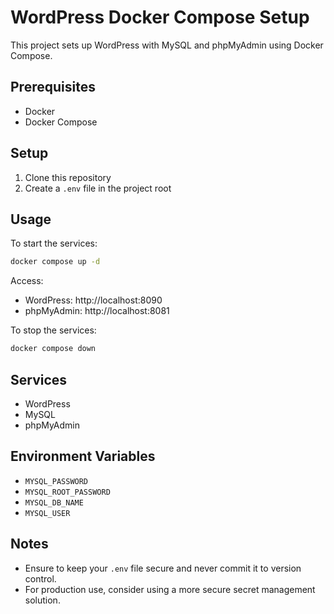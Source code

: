 # WordPress Docker Compose Setup

This project sets up WordPress with MySQL and phpMyAdmin using Docker Compose.

## Prerequisites

- Docker
- Docker Compose

## Setup

1. Clone this repository
2. Create a `.env` file in the project root

## Usage

To start the services:
```bash
docker compose up -d
```

Access:
- WordPress: http://localhost:8090
- phpMyAdmin: http://localhost:8081

To stop the services:
```bash
docker compose down
```

## Services

- WordPress
- MySQL
- phpMyAdmin

## Environment Variables

- `MYSQL_PASSWORD`
- `MYSQL_ROOT_PASSWORD`
- `MYSQL_DB_NAME`
- `MYSQL_USER`

## Notes

- Ensure to keep your `.env` file secure and never commit it to version control.
- For production use, consider using a more secure secret management solution.